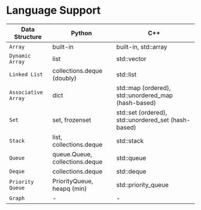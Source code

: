 # Language Support

| Data Structure     | Python                         | C++                                                 |
| -                  | -                              | -                                                   |
| `Array`            | built-in                       | built-in, std::array                                |
| `Dynamic Array`    | list                           | std::vector                                         |
| `Linked List`      | collections.deque (doubly)     | std::list                                           |
| `Associative Array`| dict                           | std::map (ordered), std::unordered_map (hash-based) |
| `Set`              | set, frozenset                 | std::set (ordered), std::unordered_set (hash-based) |
| `Stack`            | list, collections.deque        | std::stack                                          |
| `Queue`            | queue.Queue, collections.deque | std::queue                                          |
| `Deque`            | collections.deque              | std::deque                                          |
| `Priority Queue`   | PriorityQueue, heapq (min)     | std::priority_queue                                 |
| `Graph`            | -                              | -                                                   |
